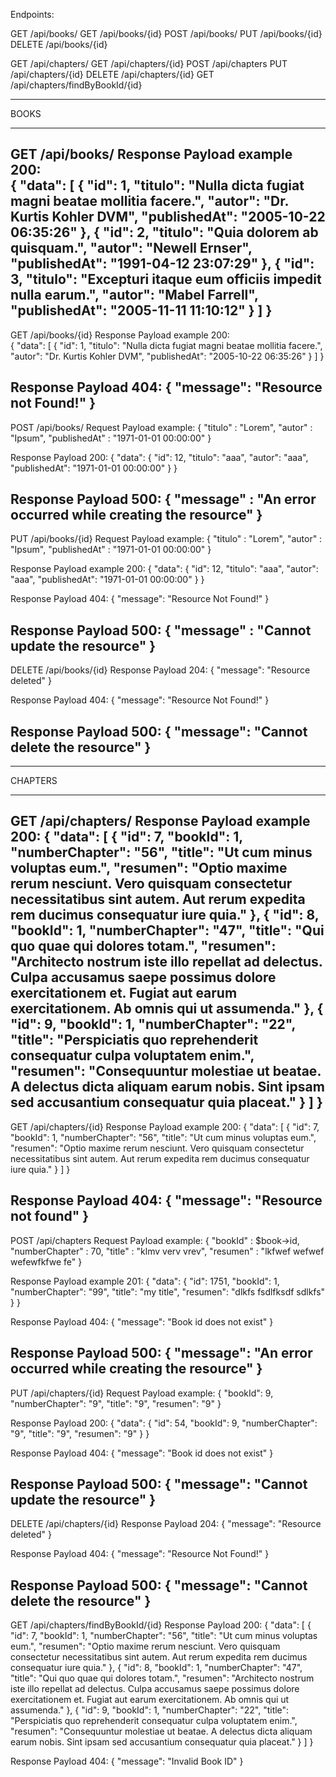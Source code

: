 
Endpoints:

GET		/api/books/
GET		/api/books/{id}
POST	/api/books/
PUT		/api/books/{id}
DELETE	/api/books/{id}

GET		/api/chapters/
GET		/api/chapters/{id}
POST	/api/chapters
PUT		/api/chapters/{id}
DELETE	/api/chapters/{id}
GET		/api/chapters/findByBookId/{id}


***************************************************************************
BOOKS
***************************************************************************
GET		/api/books/
Response Payload example 200:	
{
    "data": [
        {
            "id": 1,
            "titulo": "Nulla dicta fugiat magni beatae mollitia facere.",
            "autor": "Dr. Kurtis Kohler DVM",
            "publishedAt": "2005-10-22 06:35:26"
        },
        {
            "id": 2,
            "titulo": "Quia dolorem ab quisquam.",
            "autor": "Newell Ernser",
            "publishedAt": "1991-04-12 23:07:29"
        },
        {
            "id": 3,
            "titulo": "Excepturi itaque eum officiis impedit nulla earum.",
            "autor": "Mabel Farrell",
            "publishedAt": "2005-11-11 11:10:12"
        }
    ]
}
----------------------------------------------------------------------------

GET		/api/books/{id}
Response Payload example 200:	
{
    "data": [
        {
            "id": 1,
            "titulo": "Nulla dicta fugiat magni beatae mollitia facere.",
            "autor": "Dr. Kurtis Kohler DVM",
            "publishedAt": "2005-10-22 06:35:26"
        }
    ]
}

Response Payload 404:
{
    "message": "Resource not Found!"
}
----------------------------------------------------------------------------

POST	/api/books/
Request Payload example:
{
	"titulo" : "Lorem",
    "autor" : "Ipsum",
    "publishedAt" : "1971-01-01 00:00:00"
}

Response Payload 200:
{
	"data": {
		"id": 12,
		"titulo": "aaa",
		"autor": "aaa",
		"publishedAt": "1971-01-01 00:00:00"
	}
}

Response Payload 500:
{
    "message" : "An error occurred while creating the resource"
}
----------------------------------------------------------------------------

PUT		/api/books/{id}
Request Payload example:
{
	"titulo" : "Lorem",
    "autor" : "Ipsum",
    "publishedAt" : "1971-01-01 00:00:00"
}

Response Payload example 200:
{
	"data": {
		"id": 12,
		"titulo": "aaa",
		"autor": "aaa",
		"publishedAt": "1971-01-01 00:00:00"
	}
}

Response Payload 404:
{
    "message": "Resource Not Found!"
}

Response Payload 500:
{
    "message" : "Cannot update the resource"
}
----------------------------------------------------------------------------

DELETE	/api/books/{id}
Response Payload 204:
{
    "message": "Resource deleted"
}

Response Payload 404:
{
    "message": "Resource Not Found!"
}

Response Payload 500:
{
    "message": "Cannot delete the resource"
}
----------------------------------------------------------------------------


***************************************************************************
CHAPTERS
***************************************************************************
GET		/api/chapters/
Response Payload example 200:
{
    "data": [
        {
            "id": 7,
            "bookId": 1,
            "numberChapter": "56",
            "title": "Ut cum minus voluptas eum.",
            "resumen": "Optio maxime rerum nesciunt. Vero quisquam consectetur necessitatibus sint autem. Aut rerum expedita rem ducimus consequatur iure quia."
        },
        {
            "id": 8,
            "bookId": 1,
            "numberChapter": "47",
            "title": "Qui quo quae qui dolores totam.",
            "resumen": "Architecto nostrum iste illo repellat ad delectus. Culpa accusamus saepe possimus dolore exercitationem et. Fugiat aut earum exercitationem. Ab omnis qui ut assumenda."
        },
        {
            "id": 9,
            "bookId": 1,
            "numberChapter": "22",
            "title": "Perspiciatis quo reprehenderit consequatur culpa voluptatem enim.",
            "resumen": "Consequuntur molestiae ut beatae. A delectus dicta aliquam earum nobis. Sint ipsam sed accusantium consequatur quia placeat."
        }
    ]
}
----------------------------------------------------------------------------

GET		/api/chapters/{id}
Response Payload example 200:
{
    "data": [
        {
            "id": 7,
            "bookId": 1,
            "numberChapter": "56",
            "title": "Ut cum minus voluptas eum.",
            "resumen": "Optio maxime rerum nesciunt. Vero quisquam consectetur necessitatibus sint autem. Aut rerum expedita rem ducimus consequatur iure quia."
        }
    ]
}

Response Payload 404:
{
    "message": "Resource not found"
}
----------------------------------------------------------------------------
POST	/api/chapters
Request Payload example:
{
    "bookId" : $book->id,
    "numberChapter" : 70,
    "title" : "klmv verv vrev",
    "resumen" : "lkfwef wefwef wefewfkfwe fe"
}

Response Payload example 201:
{
    "data": {
        "id": 1751,
        "bookId": 1,
        "numberChapter": "99",
        "title": "my title",
        "resumen": "dlkfs fsdlfksdf sdlkfs"
    }
}

Response Payload 404:
{
    "message": "Book id does not exist"
}

Response Payload 500:
{
    "message": "An error occurred while creating the resource"
}
----------------------------------------------------------------------------

PUT		/api/chapters/{id}
Request Payload example:
{
    "bookId": 9,
    "numberChapter": "9",
    "title": "9",
    "resumen": "9"
}

Response Payload 200:
{
    "data": {
        "id": 54,
        "bookId": 9,
        "numberChapter": "9",
        "title": "9",
        "resumen": "9"
    }
}

Response Payload 404:
{
    "message": "Book id does not exist"
}

Response Payload 500:
{
    "message": "Cannot update the resource"
}
----------------------------------------------------------------------------

DELETE	/api/chapters/{id}
Response Payload 204:
{
    "message": "Resource deleted"
}

Response Payload 404:
{
    "message": "Resource Not Found!"
}

Response Payload 500:
{
    "message": "Cannot delete the resource"
}
----------------------------------------------------------------------------
GET		/api/chapters/findByBookId/{id}
Response Payload 200:
{
    "data": [
        {
            "id": 7,
            "bookId": 1,
            "numberChapter": "56",
            "title": "Ut cum minus voluptas eum.",
            "resumen": "Optio maxime rerum nesciunt. Vero quisquam consectetur necessitatibus sint autem. Aut rerum expedita rem ducimus consequatur iure quia."
        },
        {
            "id": 8,
            "bookId": 1,
            "numberChapter": "47",
            "title": "Qui quo quae qui dolores totam.",
            "resumen": "Architecto nostrum iste illo repellat ad delectus. Culpa accusamus saepe possimus dolore exercitationem et. Fugiat aut earum exercitationem. Ab omnis qui ut assumenda."
        },
        {
            "id": 9,
            "bookId": 1,
            "numberChapter": "22",
            "title": "Perspiciatis quo reprehenderit consequatur culpa voluptatem enim.",
            "resumen": "Consequuntur molestiae ut beatae. A delectus dicta aliquam earum nobis. Sint ipsam sed accusantium consequatur quia placeat."
        }
    ]
}

Response Payload 404:
{
    "message": "Invalid Book ID"
}